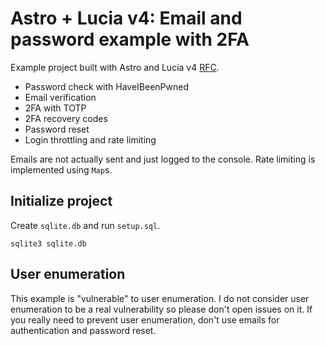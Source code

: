 # Astro + Lucia v4: Email and password example with 2FA

Example project built with Astro and Lucia v4 [RFC](https://github.com/lucia-auth/lucia/issues/1639).

- Password check with HaveIBeenPwned
- Email verification
- 2FA with TOTP
- 2FA recovery codes
- Password reset
- Login throttling and rate limiting

Emails are not actually sent and just logged to the console. Rate limiting is implemented using `Map`s.

## Initialize project

Create `sqlite.db` and run `setup.sql`.

```
sqlite3 sqlite.db
```

## User enumeration

This example is "vulnerable" to user enumeration. I do not consider user enumeration to be a real vulnerability so please don't open issues on it. If you really need to prevent user enumeration, don't use emails for authentication and password reset.
